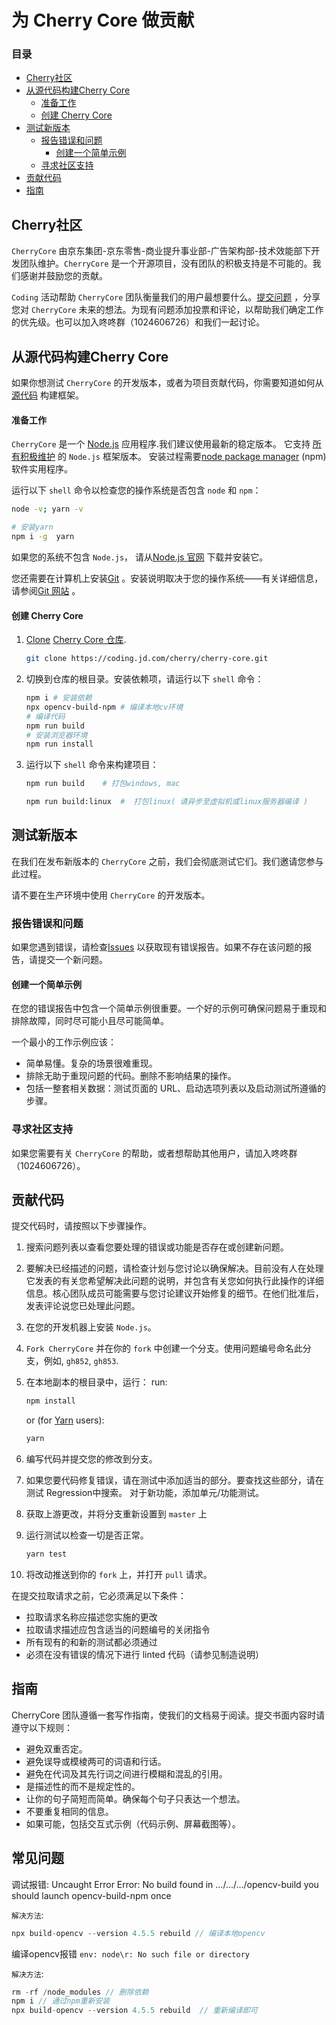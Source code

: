 # 为 Cherry Core 做贡献

### 目录

-   [Cherry社区](#Cherry社区)
-   [从源代码构建Cherry Core](#从源代码构建Cherry-Core)
    -   [准备工作](#准备工作)
    -   [创建 Cherry Core](#创建-Cherry-Core)
-   [测试新版本](#测试新版本)
    -   [报告错误和问题](#报告错误和问题)
        -   [创建一个简单示例](#创建一个简单示例)
    -   [寻求社区支持](#寻求社区支持)
-   [贡献代码](#贡献代码)
-   [指南](#指南)

## Cherry社区

`CherryCore` 由京东集团-京东零售-商业提升事业部-广告架构部-技术效能部下开发团队维护。`CherryCore` 是一个开源项目，没有团队的积极支持是不可能的。我们感谢并鼓励您的贡献。

`Coding` 活动帮助 `CherryCore` 团队衡量我们的用户最想要什么。[提交问题](https://coding.jd.com/cherry/cherry-core/issues/new) ，分享您对 `CherryCore` 未来的想法。为现有问题添加投票和评论，以帮助我们确定工作的优先级。也可以加入咚咚群（1024606726）和我们一起讨论。

## 从源代码构建Cherry Core

如果你想测试 `CherryCore` 的开发版本，或者为项目贡献代码，你需要知道如何从 [源代码](https://coding.jd.com/cherry/cherry-Core) 构建框架。

#### 准备工作

`CherryCore` 是一个 [Node.js](https://nodejs.org/en/) 应用程序.我们建议使用最新的稳定版本。 它支持 [所有积极维护](https://github.com/nodejs/Release#release-schedule) 的 `Node.js` 框架版本。 安装过程需要[node package manager](https://www.npmjs.com/) (npm) 软件实用程序。

运行以下 `shell` 命令以检查您的操作系统是否包含 `node` 和 `npm`：

```sh
node -v; yarn -v

# 安装yarn
npm i -g  yarn
```

如果您的系统不包含 `Node.js`， 请从[Node.js 官网](https://nodejs.org/en/) 下载并安装它。

您还需要在计算机上安装[Git](https://git-scm.com/book/en/v2/Getting-Started-Installing-Git) 。安装说明取决于您的操作系统——有关详细信息，请参阅[Git 网站](https://git-scm.com/book/en/v2/Getting-Started-Installing-Git) 。

#### 创建 Cherry Core

1. [Clone](https://docs.github.com/en/repositories/creating-and-managing-repositories/cloning-a-repository)  [Cherry Core 仓库](https://coding.jd.com/cherry/cherry-core).

    ```sh
    git clone https://coding.jd.com/cherry/cherry-core.git
    ```
    
2. 切换到仓库的根目录。安装依赖项，请运行以下 `shell` 命令：

    ```sh
    npm i # 安装依赖
    npx opencv-build-npm # 编译本地cv环境
    # 编译代码
    npm run build
    # 安装浏览器环境
    npm run install
    ```

3. 运行以下 `shell` 命令来构建项目：
    ```sh
    npm run build    # 打包windows, mac

    npm run build:linux  #  打包linux( 请异步至虚拟机或linux服务器编译 )
    ```
   
## 测试新版本

在我们在发布新版本的 `CherryCore` 之前，我们会彻底测试它们。我们邀请您参与此过程。

请不要在生产环境中使用 `CherryCore` 的开发版本。

### 报告错误和问题

如果您遇到错误，请检查[Issues](https://coding.jd.com/cherry/cherry-Core/issues/) 以获取现有错误报告。如果不存在该问题的报告，请提交一个新问题。

#### 创建一个简单示例
在您的错误报告中包含一个简单示例很重要。一个好的示例可确保问题易于重现和排除故障，同时尽可能小且尽可能简单。

一个最小的工作示例应该：

-   简单易懂。复杂的场景很难重现。
-   排除无助于重现问题的代码。删除不影响结果的操作。
-   包括一整套相关数据：测试页面的 URL、启动选项列表以及启动测试所遵循的步骤。

### 寻求社区支持

如果您需要有关 `CherryCore` 的帮助，或者想帮助其他用户，请加入咚咚群（1024606726）。

## 贡献代码

提交代码时，请按照以下步骤操作。
1. 搜索问题列表以查看您要处理的错误或功能是否存在或创建新问题。
2. 要解决已经描述的问题，请检查计划与您讨论以确保解决。目前没有人在处理它发表的有关您希望解决此问题的说明，并包含有关您如何执行此操作的详细信息。核心团队成员可能需要与您讨论建议开始修复的细节。在他们批准后，发表评论说您已处理此问题。
3. 在您的开发机器上安装 `Node.js`。
4.  `Fork CherryCore` 并在你的 `fork` 中创建一个分支。使用问题编号命名此分支，例如, `gh852`, `gh853`.
5. 在本地副本的根目录中，运行：
   run:

    ```sh
    npm install
    ```

   or (for [Yarn](https://yarnpkg.com/) users):

    ```sh
    yarn
    ```
6. 编写代码并提交您的修改到分支。
7. 如果您要代码修复错误，请在测试中添加适当的部分。要查找这些部分，请在测试 Regression中搜索。
   对于新功能，添加单元/功能测试。
8. 获取上游更改，并将分支重新设置到 `master` 上
9. 运行测试以检查一切是否正常。
    ```sh
    yarn test
    ```
10. 将改动推送到你的 `fork` 上，并打开 `pull` 请求。

在提交拉取请求之前，它必须满足以下条件：

- 拉取请求名称应描述您实施的更改
- 拉取请求描述应包含适当的问题编号的关闭指令
- 所有现有的和新的测试都必须通过
- 必须在没有错误的情况下进行 linted 代码（请参见制造说明）

## 指南

CherryCore 团队遵循一套写作指南，使我们的文档易于阅读。提交书面内容时请遵守以下规则：

-   避免双重否定。
-   避免误导或模棱两可的词语和行话。
-   避免在代词及其先行词之间进行模糊和混乱的引用。
-   是描述性的而不是规定性的。
-   让你的句子简短而简单。确保每个句子只表达一个想法。
-   不要重复相同的信息。
-   如果可能，包括交互式示例（代码示例、屏幕截图等）。

## 常见问题

调试报错: Uncaught Error Error: No build found in .../.../.../opencv-build  you should launch opencv-build-npm once 

`解决方法`: 
```js
npx build-opencv --version 4.5.5 rebuild // 编译本地opencv

```

编译opencv报错 `env: node\r: No such file or directory`

`解决方法`:
```js
rm -rf /node_modules // 删除依赖
npm i // 通过npm重新安装
npx build-opencv --version 4.5.5 rebuild  // 重新编译即可

```
